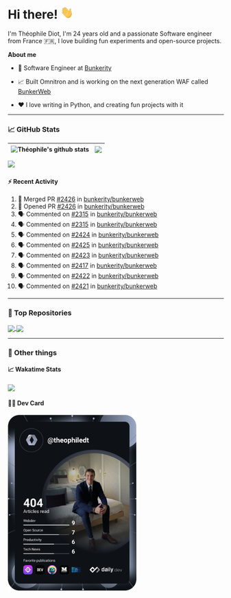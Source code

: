 # Hi there! <img src="./wave.gif" width="30px" height="30px" />

I'm Théophile Diot, I'm 24 years old and a passionate Software engineer from France 🇫🇷, I love building fun experiments and open-source projects.

**About me**

- 💼 Software Engineer at [Bunkerity](https://www.bunkerity.com/)

- 📈 Built Omnitron and is working on the next generation WAF called [BunkerWeb](https://www.bunkerweb.io)

- ❤️ I love writing in Python, and creating fun projects with it

---

### 📈 GitHub Stats

| <img align="center" src="https://github-readme-stats.vercel.app/api?username=TheophileDiot&show_icons=true&include_all_commits=true&theme=algolia&hide_border=true&rank_icon=github" alt="Théophile's github stats" /> | <img align="center" src="https://github-readme-stats.vercel.app/api/top-langs/?username=TheophileDiot&layout=compact&theme=algolia&hide_border=true" /> |
| ---------------------------------------------------------------------------------------------------------------------------------------------------------------------------------------------------------------------- | ------------------------------------------------------------------------------------------------------------------------------------------------------- |

![](https://github-readme-activity-graph.vercel.app/graph?username=TheophileDiot&theme=tokyo-night)

#### :zap: Recent Activity

<!--START_SECTION:activity-->
1. 🎉 Merged PR [#2426](https://github.com/bunkerity/bunkerweb/pull/2426) in [bunkerity/bunkerweb](https://github.com/bunkerity/bunkerweb)
2. 💪 Opened PR [#2426](https://github.com/bunkerity/bunkerweb/pull/2426) in [bunkerity/bunkerweb](https://github.com/bunkerity/bunkerweb)
3. 🗣 Commented on [#2315](https://github.com/bunkerity/bunkerweb/issues/2315#issuecomment-2991545350) in [bunkerity/bunkerweb](https://github.com/bunkerity/bunkerweb)
4. 🗣 Commented on [#2315](https://github.com/bunkerity/bunkerweb/issues/2315#issuecomment-2991544449) in [bunkerity/bunkerweb](https://github.com/bunkerity/bunkerweb)
5. 🗣 Commented on [#2424](https://github.com/bunkerity/bunkerweb/issues/2424#issuecomment-2991542501) in [bunkerity/bunkerweb](https://github.com/bunkerity/bunkerweb)
6. 🗣 Commented on [#2425](https://github.com/bunkerity/bunkerweb/issues/2425#issuecomment-2991541924) in [bunkerity/bunkerweb](https://github.com/bunkerity/bunkerweb)
7. 🗣 Commented on [#2423](https://github.com/bunkerity/bunkerweb/issues/2423#issuecomment-2991539792) in [bunkerity/bunkerweb](https://github.com/bunkerity/bunkerweb)
8. 🗣 Commented on [#2417](https://github.com/bunkerity/bunkerweb/issues/2417#issuecomment-2991535498) in [bunkerity/bunkerweb](https://github.com/bunkerity/bunkerweb)
9. 🗣 Commented on [#2422](https://github.com/bunkerity/bunkerweb/issues/2422#issuecomment-2991533506) in [bunkerity/bunkerweb](https://github.com/bunkerity/bunkerweb)
10. 🗣 Commented on [#2421](https://github.com/bunkerity/bunkerweb/issues/2421#issuecomment-2991532005) in [bunkerity/bunkerweb](https://github.com/bunkerity/bunkerweb)
<!--END_SECTION:activity-->

---

### 🔧 Top Repositories

<a href="https://github.com/bunkerity/bunkerweb">
  <img align="center" src="https://github-readme-stats.vercel.app/api/pin/?username=Bunkerity&repo=bunkerweb&theme=algolia" />
</a>
<a href="https://github.com/TheophileDiot/Omnitron">
  <img align="center" src="https://github-readme-stats.vercel.app/api/pin/?username=TheophileDiot&repo=Omnitron&theme=algolia" />
</a>

---

### 🎉 Other things

#### 📈 Wakatime Stats

<a href="https://wakatime.com/@theophile_bunkerity">
  <img align="center" src="https://github-readme-stats.vercel.app/api/wakatime?username=3aa5ce41-c253-43d9-8441-a721e446a45f&layout=compact&theme=algolia" />
</a>

#### 👨‍💻 Dev Card

<a href="https://app.daily.dev/TheophileDt">
  <img src="./devcard.svg" width="300" alt="Théophile Diot's Dev Card"/>
</a>
